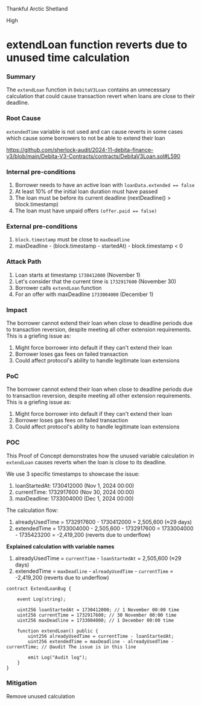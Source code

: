 Thankful Arctic Shetland

High

# extendLoan function reverts due to unused time calculation

### Summary

The `extendLoan` function in `DebitaV3Loan` contains an unnecessary calculation that could cause transaction revert when loans are close to their deadline.

### Root Cause

`extendedTime` variable is not used and can cause reverts in some cases which cause some borrowers to not be able to extend their loan

https://github.com/sherlock-audit/2024-11-debita-finance-v3/blob/main/Debita-V3-Contracts/contracts/DebitaV3Loan.sol#L590

### Internal pre-conditions

1. Borrower needs to have an active loan with `loanData.extended == false`
2. At least 10% of the initial loan duration must have passed
3. The loan must be before its current deadline (nextDeadline() > block.timestamp)
4. The loan must have unpaid offers `(offer.paid == false)`

### External pre-conditions

1. `block.timestamp` must be close to `maxDeadline`
2. maxDeadline - (block.timestamp - startedAt) - block.timestamp < 0

### Attack Path

1. Loan starts at timestamp `1730412000` (November 1)
2. Let's consider that the current time is `1732917600` (November 30)
3. Borrower calls `extendLoan` function
4. For an offer with maxDeadline `1733004000` (December 1)

### Impact

The borrower cannot extend their loan when close to deadline periods due to transaction reversion, despite meeting all other extension requirements. This is a griefing issue as:

1. Might force borrower into default if they can't extend their loan 
2. Borrower loses gas fees on failed transaction
3. Could affect protocol's ability to handle legitimate loan extensions

### PoC

The borrower cannot extend their loan when close to deadline periods due to transaction reversion, despite meeting all other extension requirements. This is a griefing issue as:

1. Might force borrower into default if they can't extend their loan 
2. Borrower loses gas fees on failed transaction
3. Could affect protocol's ability to handle legitimate loan extensions

### POC

This Proof of Concept demonstrates how the unused variable calculation in `extendLoan` causes reverts when the loan is close to its deadline.

We use 3 specific timestamps to showcase the issue:

1. loanStartedAt: 1730412000 (Nov 1, 2024 00:00)
2. currentTime: 1732917600 (Nov 30, 2024 00:00)
3. maxDeadline: 1733004000 (Dec 1, 2024 00:00)

The calculation flow:

1. alreadyUsedTime = 1732917600 - 1730412000 = 2,505,600 (≈29 days)
2. extendedTime = 1733004000 - 2,505,600 - 1732917600
= 1733004000 - 1735423200
= -2,419,200 (reverts due to underflow)

**Explained calculation with variable names**

1. alreadyUsedTime = `currentTime` - `loanStartedAt` = 2,505,600 (≈29 days)
2. extendedTime = `maxDeadline` - `alreadyUsedTime` - `currentTime` = -2,419,200 (reverts due to underflow)



```solidity
contract ExtendLoanBug {

    event Log(string);

    uint256 loanStartedAt = 1730412000; // 1 November 00:00 time
    uint256 currentTime = 1732917600; // 30 November 00:00 time
    uint256 maxDeadline = 1733004000; // 1 December 00:00 time

    function extendLoan() public { 
        uint256 alreadyUsedTime = currentTime - loanStartedAt;
        uint256 extendedTime = maxDeadline - alreadyUsedTime - currentTime; // @audit The issue is in this line

        emit Log("Audit log");
    }   
}
```

### Mitigation

Remove unused calculation